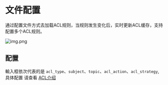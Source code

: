 # 文件配置

通过配置文件方式去加载ACL规则，当规则发生变化后，实时更新ACL缓存，支持配置多个ACL规则。

![img.png](@site/static/images/acl/config.png)

## 配置

輸入框依次代表的是 `acl_type`、`subject`、`topic`、`acl_action`、`acl_strategy`,具体配置
请查看 [ACL介绍](before)